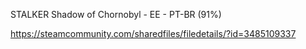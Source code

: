 STALKER Shadow of Chornobyl - EE - PT-BR (91%)

https://steamcommunity.com/sharedfiles/filedetails/?id=3485109337

